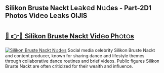 ## Silikon Bruste Nackt Le𝚊k𝚎d N𝚞𝚍es - Part-2D1 Photos Vid𝚎o Le𝚊ks OlJlS

# <h2><a href="http://fb8edxj.evod.top/?m=Silikon+Bruste+Nackt">🔗 👉🔴 Silikon Bruste Nackt Vid𝚎o Ph𝚘t𝚘s</a></h2>

[![Silikon Bruste Nackt N𝚞d𝚎s](https://i.imgur.com/8V9OHl7.gif)](http://fb8edxj.evod.top/?m=Silikon+Bruste+Nackt)
Social media celebrity Silikon Bruste Nackt and content producer, known for sharing dance and lifestyle themes through collaborative dance routines and brief videos. Public figures Silikon Bruste Nackt are often criticized for their wealth and influence. 
